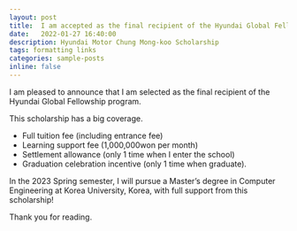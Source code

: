 ```yaml
---
layout: post
title:  I am accepted as the final recipient of the Hyundai Global Fellowship program!
date:   2022-01-27 16:40:00
description: Hyundai Motor Chung Mong-koo Scholarship
tags: formatting links
categories: sample-posts
inline: false
---
```


I am pleased to announce that I am selected as the final recipient of the Hyundai Global Fellowship program.

This scholarship has a big coverage.
- Full tuition fee (including entrance fee) 
- Learning support fee (1,000,000won per month)
- Settlement allowance (only 1 time when I enter the school) 
- Graduation celebration incentive (only 1 time when graduate).

In the 2023 Spring semester, I will pursue a Master’s degree in Computer Engineering at Korea University, Korea, with full support from this scholarship!

Thank you for reading.